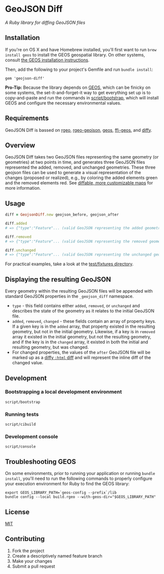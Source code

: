 # GeoJSON Diff

*A Ruby library for diffing GeoJSON files*

## Installation

If you're on OS X and have Homebrew installed, you'll first want to run `brew install geos` to install the GEOS geospatial library. On other systems, consult [the GEOS installation instructions](http://trac.osgeo.org/geos/).

Then, add the following to your project's Gemfile and run `bundle install`:

`gem 'geojson-diff'`

**Pro-Tip:** Because the library depends on [GEOS](http://trac.osgeo.org/geos/), which can be finicky on some systems, the set-it-and-forget-it way to get everything set up is to copy-and-paste and run the commands in [script/bootstrap](script/bootstrap), which will install GEOS and configure the necessary environmental values.

## Requirements

GeoJSON Diff is bassed on [rgeo](https://github.com/dazuma/rgeo), [rgeo-geojson](https://github.com/dazuma/rgeo-geojson), [geos](http://trac.osgeo.org/geos/), [ffi-geos](https://github.com/dark-panda/ffi-geos), and [diffy](https://github.com/samg/diffy).

## Overview

GeoJSON Diff takes two GeoJSON files representing the same geometry (or geometries) at two points in time, and generates three GeoJSON files represented the added, removed, and unchanged geometries. These three geojson files can be used to generate a visual representation of the changes (proposed or realized), e.g., by coloring the added elements green and the removed elements red. See [diffable, more customizable maps](https://github.com/blog/1772-diffable-more-customizable-maps) for more information.

## Usage

```ruby
diff = GeojsonDiff.new geojson_before, geojson_after

diff.added
# => {"type":"Feature"... (valid GeoJSON representing the added geometries)

diff.removed
# => {"type":"Feature"... (valid GeoJSON representing the removed geometries)

diff.unchanged
# => {"type":"Feature"... (valid GeoJSON representing the unchanged geometries)
```

For practical examples, take a look at the [test/fixtures directory](test/fixtures).

## Displaying the resulting GeoJSON

Every geometry within the resulting GeoJSON files will be appended with standard GeoJSON properties in the `_geojson_diff` namespace.

* `type` - this field contains either `added`, `removed`, or `unchanged` and describes the state of the geometry as it relates to the initial GeoJSON file.
* `added`, `removed`, `changed` - these fields contain an array of property keys. If a given key is in the `added` array, that property existed in the resulting geometry, but not in the initial geometry. Likewise, if a key is in `removed` array it existed in the initial geometry, but not the resulting geometry, and if the key is in the `changed` array, it existed in both the initial and resulting geometry, but was changed.
* For changed properties, the values of the `after` GeoJSON file will be marked up as a [diffy `:html` diff](https://github.com/samg/diffy#html-output) and will represent the inline diff of the changed value.

## Development

### Bootstrapping a local development environment

`script/bootstrap`

### Running tests

`script/cibuild`

### Development console

`script/console`

## Troubleshooting GEOS

On some environments, prior to running your application or running `bundle install`, you'll need to run the following commands to properly configure your execution environment for Ruby to find the GEOS library:

```
export GEOS_LIBRARY_PATH=`geos-config --prefix`/lib
bundle config --local build.rgeo --with-geos-dir="$GEOS_LIBRARY_PATH"
````

## License

[MIT](LICENSE.md)

## Contributing

1. Fork the project
2. Create a descriptively named feature branch
3. Make your changes
4. Submit a pull request

